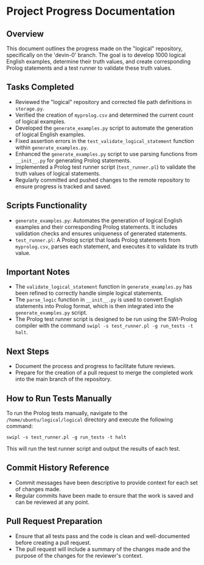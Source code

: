 # Project Progress Documentation

## Overview
This document outlines the progress made on the "logical" repository, specifically on the 'devin-0' branch. The goal is to develop 1000 logical English examples, determine their truth values, and create corresponding Prolog statements and a test runner to validate these truth values.

## Tasks Completed
- Reviewed the "logical" repository and corrected file path definitions in `storage.py`.
- Verified the creation of `myprolog.csv` and determined the current count of logical examples.
- Developed the `generate_examples.py` script to automate the generation of logical English examples.
- Fixed assertion errors in the `test_validate_logical_statement` function within `generate_examples.py`.
- Enhanced the `generate_examples.py` script to use parsing functions from `__init__.py` for generating Prolog statements.
- Implemented a Prolog test runner script (`test_runner.pl`) to validate the truth values of logical statements.
- Regularly committed and pushed changes to the remote repository to ensure progress is tracked and saved.

## Scripts Functionality
- `generate_examples.py`: Automates the generation of logical English examples and their corresponding Prolog statements. It includes validation checks and ensures uniqueness of generated statements.
- `test_runner.pl`: A Prolog script that loads Prolog statements from `myprolog.csv`, parses each statement, and executes it to validate its truth value.

## Important Notes
- The `validate_logical_statement` function in `generate_examples.py` has been refined to correctly handle simple logical statements.
- The `parse_logic` function in `__init__.py` is used to convert English statements into Prolog format, which is then integrated into the `generate_examples.py` script.
- The Prolog test runner script is designed to be run using the SWI-Prolog compiler with the command `swipl -s test_runner.pl -g run_tests -t halt`.

## Next Steps
- Document the process and progress to facilitate future reviews.
- Prepare for the creation of a pull request to merge the completed work into the main branch of the repository.

## How to Run Tests Manually
To run the Prolog tests manually, navigate to the `/home/ubuntu/logical/logical` directory and execute the following command:
```
swipl -s test_runner.pl -g run_tests -t halt
```
This will run the test runner script and output the results of each test.

## Commit History Reference
- Commit messages have been descriptive to provide context for each set of changes made.
- Regular commits have been made to ensure that the work is saved and can be reviewed at any point.

## Pull Request Preparation
- Ensure that all tests pass and the code is clean and well-documented before creating a pull request.
- The pull request will include a summary of the changes made and the purpose of the changes for the reviewer's context.
